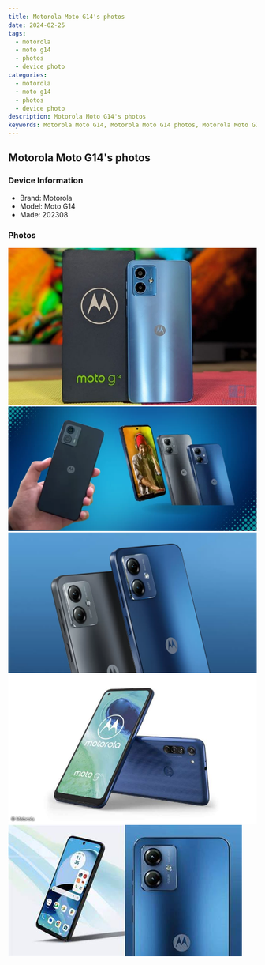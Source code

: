 ```yaml
---
title: Motorola Moto G14's photos
date: 2024-02-25
tags: 
  - motorola
  - moto g14
  - photos
  - device photo
categories: 
  - motorola
  - moto g14
  - photos
  - device photo
description: Motorola Moto G14's photos
keywords: Motorola Moto G14, Motorola Moto G14 photos, Motorola Moto G14 device photo
---
```


## Motorola Moto G14's photos

### Device Information

- Brand: Motorola
- Model: Moto G14
- Made: 202308

### Photos

![/images/best-assets/devices/motorola/motorola-moto-g14/1.jpg](/images/best-assets/devices/motorola/motorola-moto-g14/1.jpg)
![/images/best-assets/devices/motorola/motorola-moto-g14/2.jpg](/images/best-assets/devices/motorola/motorola-moto-g14/2.jpg)
![/images/best-assets/devices/motorola/motorola-moto-g14/3.jpg](/images/best-assets/devices/motorola/motorola-moto-g14/3.jpg)
![/images/best-assets/devices/motorola/motorola-moto-g14/4.jpg](/images/best-assets/devices/motorola/motorola-moto-g14/4.jpg)
![/images/best-assets/devices/motorola/motorola-moto-g14/5.jpg](/images/best-assets/devices/motorola/motorola-moto-g14/5.jpg)
